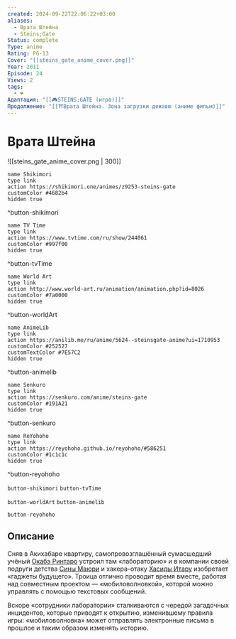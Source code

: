 ```yaml
---
created: 2024-09-22T22:06:22+03:00
aliases:
  - Врата Штейна
  - Steins;Gate
Status: complete
Type: anime
Rating: PG-13
Cover: "[[steins_gate_anime_cover.png]]"
Year: 2011
Episode: 24
Views: 2
tags:
  - ❤
Адаптация: "[[🎮STEINS;GATE (игра)]]"
Продолжение: "[[⛩️Врата Штейна. Зона загрузки дежавю (аниме фильм)]]"
---
```


# Врата Штейна

![[steins_gate_anime_cover.png | 300]]

```button
name Shikimori
type link
action https://shikimori.one/animes/z9253-steins-gate
customColor #4682b4
hidden true
```
^button-shikimori

```button
name TV Time
type link
action https://www.tvtime.com/ru/show/244061
customColor #997f00
hidden true
```
^button-tvTime

```button
name World Art
type link
action http://www.world-art.ru/animation/animation.php?id=8026
customColor #7a0000
hidden true
```
^button-worldArt

```button
name AnimeLib
type link
action https://anilib.me/ru/anime/5624--steinsgate-anime?ui=1710953
customColor #252527
customTextColor #7E57C2
hidden true
```
^button-animelib

```button
name Senkuro
type link
action https://senkuro.com/anime/steins-gate
customColor #191A21
hidden true
```
^button-senkuro

```button
name ReYohoho
type link
action https://reyohoho.github.io/reyohoho/#586251
customColor #1c1c1c
hidden true
```
^button-reyohoho



`button-shikimori` `button-tvTime`

`button-worldArt` `button-animelib`

`button-reyohoho`

## Описание

Сняв в Акихабаре квартиру, самопровозглашённый сумасшедший учёный [Окабэ Ринтаро](https://shikimori.one/characters/35252-rintarou-okabe) устроил там «лабораторию» и в компании своей подруги детства [Сины Маюри](https://shikimori.one/characters/35253-mayuri-shiina) и хакера-отаку [Хасиды Итару](https://shikimori.one/characters/35258-itaru-hashida) изобретает «гаджеты будущего». Троица отлично проводит время вместе, работая над совместным проектом — «мобиловолновкой», которой можно управлять с помощью текстовых сообщений.

Вскоре «сотрудники лаборатории» сталкиваются с чередой загадочных инцидентов, которые приводят к открытию, изменившему правила игры: «мобиловолновка» может отправлять электронные письма в прошлое и таким образом изменять историю.
